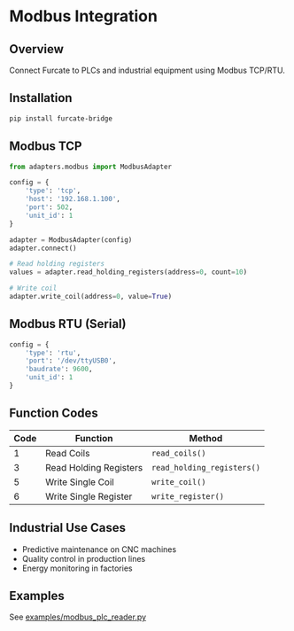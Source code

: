# Modbus Integration

## Overview

Connect Furcate to PLCs and industrial equipment using Modbus TCP/RTU.

## Installation

```bash
pip install furcate-bridge
```

## Modbus TCP

```python
from adapters.modbus import ModbusAdapter

config = {
    'type': 'tcp',
    'host': '192.168.1.100',
    'port': 502,
    'unit_id': 1
}

adapter = ModbusAdapter(config)
adapter.connect()

# Read holding registers
values = adapter.read_holding_registers(address=0, count=10)

# Write coil
adapter.write_coil(address=0, value=True)
```

## Modbus RTU (Serial)

```python
config = {
    'type': 'rtu',
    'port': '/dev/ttyUSB0',
    'baudrate': 9600,
    'unit_id': 1
}
```

## Function Codes

| Code | Function | Method |
|------|----------|--------|
| 1 | Read Coils | `read_coils()` |
| 3 | Read Holding Registers | `read_holding_registers()` |
| 5 | Write Single Coil | `write_coil()` |
| 6 | Write Single Register | `write_register()` |

## Industrial Use Cases

- Predictive maintenance on CNC machines
- Quality control in production lines
- Energy monitoring in factories

## Examples

See [examples/modbus_plc_reader.py](https://github.com/furcateresearch/furcate-bridge/blob/main/examples/modbus_plc_reader.py)
